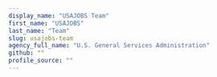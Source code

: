 ```yaml
---
display_name: "USAJOBS Team"
first_name: "USAJOBS"
last_name: "Team"
slug: usajobs-team
agency_full_name: "U.S. General Services Administration"
github: ""
profile_source: ""
---
```

